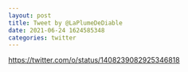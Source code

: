 ```yaml
--- 
layout: post 
title: Tweet by @LaPlumeDeDiable 
date: 2021-06-24 1624585348 
categories: twitter 
--- 
```

https://twitter.com/o/status/1408239082925346818